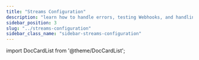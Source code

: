```yaml
---
title: "Streams Configuration"
description: "learn how to handle errors, testing Webhooks, and handlinng transactions of a Webhook."
sidebar_position: 3
slug: "../streams-configuration"
sidebar_class_name: "sidebar-streams-configuration"
---
```


import DocCardList from '@theme/DocCardList';

<DocCardList />

